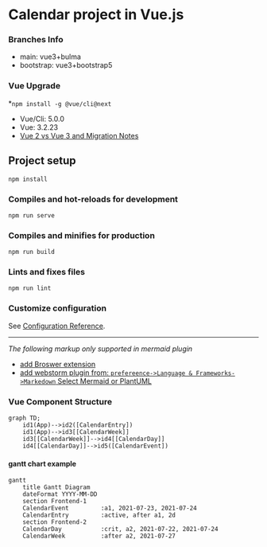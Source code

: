 # Calendar project in Vue.js

### Branches Info
* main: vue3+bulma
* bootstrap: vue3+bootstrap5

### Vue Upgrade
*`npm install -g @vue/cli@next`
* Vue/Cli: 5.0.0
* Vue: 3.2.23
* [Vue 2 vs Vue 3 and Migration Notes](https://github.com/frzhen/vue-calendar/blob/bootstrap/Migration_V2_to_V3.md)

## Project setup
```script
npm install
```
### Compiles and hot-reloads for development
```script
npm run serve
```
### Compiles and minifies for production
```script
npm run build
```
### Lints and fixes files
```script
npm run lint
```
### Customize configuration
See [Configuration Reference](https://cli.vuejs.org/config/).
************************************************************
_The following markup only supported in mermaid plugin_
   - [add Broswer extension](https://github.com/BackMarket/github-mermaid-extension)
   - [add webstorm plugin from: `prefereence->Language & Frameworks->Markedown` Select Mermaid or PlantUML](https://www.jetbrains.com/help/webstorm/markdown.html#diagrams)
### Vue Component Structure
```mermaid
graph TD;
    id1(App)-->id2([CalendarEntry])
    id1(App)-->id3[[CalendarWeek]]
    id3[[CalendarWeek]]-->id4[[CalendarDay]]
    id4[[CalendarDay]]-->id5([CalendarEvent])
```
#### gantt chart example
```mermaid
gantt
    title Gantt Diagram
    dateFormat YYYY-MM-DD
    section Frontend-1
    CalendarEvent         :a1, 2021-07-23, 2021-07-24
    CalendarEntry         :active, after a1, 2d
    section Frontend-2
    CalendarDay           :crit, a2, 2021-07-22, 2021-07-24
    CalendarWeek          :after a2, 2021-07-27
```
